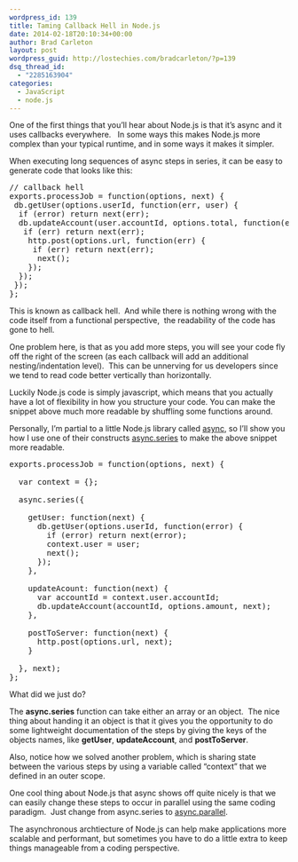 ```yaml
---
wordpress_id: 139
title: Taming Callback Hell in Node.js
date: 2014-02-18T20:10:34+00:00
author: Brad Carleton
layout: post
wordpress_guid: http://lostechies.com/bradcarleton/?p=139
dsq_thread_id:
  - "2285163904"
categories:
  - JavaScript
  - node.js
---
```

<p dir="ltr">
  One of the first things that you’ll hear about Node.js is that it&#8217;s async and it uses callbacks everywhere.   In some ways this makes Node.js more complex than your typical runtime, and in some ways it makes it simpler.
</p>

When executing long sequences of async steps in series, it can be easy to generate code that looks like this:

<pre>// callback hell
exports.processJob = function(options, next) {
 db.getUser(options.userId, function(err, user) {
  if (error) return next(err);    
  db.updateAccount(user.accountId, options.total, function(err) {
   if (err) return next(err);
    http.post(options.url, function(err) {
     if (err) return next(err);
      next();
    });
  }); 
 });
};</pre>

<p dir="ltr">
  This is known as callback hell.  And while there is nothing wrong with the code itself from a functional perspective,  the readability of the code has gone to hell.
</p>

<p dir="ltr">
  One problem here, is that as you add more steps, you will see your code fly off the right of the screen (as each callback will add an additional nesting/indentation level).  This can be unnerving for us developers since we tend to read code better vertically than horizontally.
</p>

Luckily Node.js code is simply javascript, which means that you actually have a lot of flexibility in how you structure your code. You can make the snippet above much more readable by shuffling some functions around.

Personally, I’m partial to a little Node.js library called <a title="Async" href="https://github.com/caolan/async" target="_blank">async</a>, so I’ll show you how I use one of their constructs <a title="async series" href="https://github.com/caolan/async#series" target="_blank">async.series</a> to make the above snippet more readable.

<pre>exports.processJob = function(options, next) {

  var context = {};

  async.series({

    getUser: function(next) {
      db.getUser(options.userId, function(error) {
        if (error) return next(error);
        context.user = user;
        next();
      });
    },

    updateAcount: function(next) {
      var accountId = context.user.accountId;
      db.updateAccount(accountId, options.amount, next);
    },

    postToServer: function(next) {
      http.post(options.url, next);
    }

  }, next);
};</pre>

<p dir="ltr">
  What did we just do?
</p>

The **async.series** function can take either an array or an object.  The nice thing about handing it an object is that it gives you the opportunity to do some lightweight documentation of the steps by giving the keys of the objects names, like **getUser**, **updateAccount**, and **postToServer**.

Also, notice how we solved another problem, which is sharing state between the various steps by using a variable called “context” that we defined in an outer scope.

One cool thing about Node.js that async shows off quite nicely is that we can easily change these steps to occur in parallel using the same coding paradigm.  Just change from async.series to <a title="async parallel" href="https://github.com/caolan/async#paralleltasks-callback" target="_blank">async.parallel</a>.

The asynchronous archtiecture of Node.js can help make applications more scalable and performant, but sometimes you have to do a little extra to keep things manageable from a coding perspective. 

<link rel="stylesheet" href="//static.techpines.com/rainbow.css" />
</link>